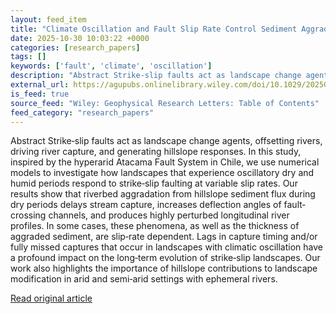 ```yaml
---
layout: feed_item
title: "Climate Oscillation and Fault Slip Rate Control Sediment Aggradation and Channel Morphology Along Strike‐Slip Faults"
date: 2025-10-30 10:03:22 +0000
categories: [research_papers]
tags: []
keywords: ['fault', 'climate', 'oscillation']
description: "Abstract Strike‐slip faults act as landscape change agents, offsetting rivers, driving river capture, and generating hillslope responses"
external_url: https://agupubs.onlinelibrary.wiley.com/doi/10.1029/2025GL118146?af=R
is_feed: true
source_feed: "Wiley: Geophysical Research Letters: Table of Contents"
feed_category: "research_papers"
---
```


Abstract Strike‐slip faults act as landscape change agents, offsetting rivers, driving river capture, and generating hillslope responses. In this study, inspired by the hyperarid Atacama Fault System in Chile, we use numerical models to investigate how landscapes that experience oscillatory dry and humid periods respond to strike‐slip faulting at variable slip rates. Our results show that riverbed aggradation from hillslope sediment flux during dry periods delays stream capture, increases deflection angles of fault‐crossing channels, and produces highly perturbed longitudinal river profiles. In some cases, these phenomena, as well as the thickness of aggraded sediment, are slip‐rate dependent. Lags in capture timing and/or fully missed captures that occur in landscapes with climatic oscillation have a profound impact on the long‐term evolution of strike‐slip landscapes. Our work also highlights the importance of hillslope contributions to landscape modification in arid and semi‐arid settings with ephemeral rivers.

[Read original article](https://agupubs.onlinelibrary.wiley.com/doi/10.1029/2025GL118146?af=R)
